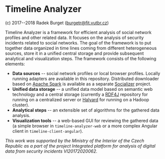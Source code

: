 # Timeline Analyzer
(c) 2017--2018 Radek Burget (burgetr@fit.vutbr.cz)

Timeline Analyzer is a framework for efficient analysis of social network profiles and other related data. It focuses on the analysis of security incidents related to social networks. The goal of the framework is to put together data organized in time lines coming from different heterogeneous sources, store it in a unified central storage and provide subsequent analytical and visualization steps. The framework consists of the following elements:

- **Data sources** -- social network profiles or local browser profiles. Locally running adapters are available in this repository. Distributed downloader based on [Apache Spark](https://spark.apache.org/) is available as a separate [Socializer](https://github.com/nesfit/socializer) project.
- **Unified data storage** -- a unified data model based on semantic web technology and a central storage (currently a [RDF4J](http://rdf4j.org/) repository for running on a centralized server or [Halyard](https://merck.github.io/Halyard/) for running on a Hadoop cluster).
- **Analytical steps** -- an extensible set of algorithms for the gathered data analysis.
- **Visualization tools** --  a web-based GUI for reviewing the gathered data (a simple browser in `timeline-analyzer-web` or a more complex Angular client in `timeline-client-angular`).

*This work was supported by the Ministry of the Interior of the Czech Republic as a part of the project Integrated platform for analysis of digital data from security incidents VI20172020062.*
